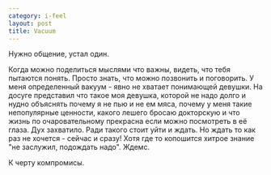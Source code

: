 ```yaml
--- 
category: i-feel
layout: post
title: Vacuum
---
```

Нужно общение, устал один.

Когда можно поделиться мыслями что важны, видеть, что тебя пытаются понять. Просто знать, что можно позвонить и поговорить. У меня определенный вакуум - явно не хватает понимающей девушки.
На досуге представил что такое моя девушка, которой не надо долго и нудно объяснять почему я не пью и не ем мяса, почему у меня такие непопулярные ценности, какого лешего бросаю докторскую и что жизнь по очаровательному прекрасна если можно посмотреть в её глаза. Дух захватило. Ради такого стоит уйти и ждать. Но ждать то как раз не хочется - сейчас и сразу! Хотя где то копошится хитрое знание "не заслужил, подождать надо". Ждемс.

К черту компромисы.
